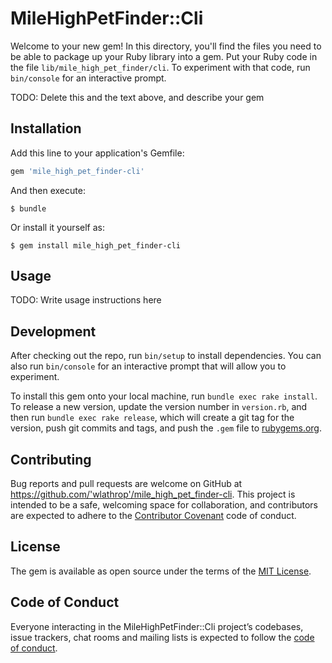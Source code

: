 # MileHighPetFinder::Cli

Welcome to your new gem! In this directory, you'll find the files you need to be able to package up your Ruby library into a gem. Put your Ruby code in the file `lib/mile_high_pet_finder/cli`. To experiment with that code, run `bin/console` for an interactive prompt.

TODO: Delete this and the text above, and describe your gem

## Installation

Add this line to your application's Gemfile:

```ruby
gem 'mile_high_pet_finder-cli'
```

And then execute:

    $ bundle

Or install it yourself as:

    $ gem install mile_high_pet_finder-cli

## Usage

TODO: Write usage instructions here

## Development

After checking out the repo, run `bin/setup` to install dependencies. You can also run `bin/console` for an interactive prompt that will allow you to experiment.

To install this gem onto your local machine, run `bundle exec rake install`. To release a new version, update the version number in `version.rb`, and then run `bundle exec rake release`, which will create a git tag for the version, push git commits and tags, and push the `.gem` file to [rubygems.org](https://rubygems.org).

## Contributing

Bug reports and pull requests are welcome on GitHub at https://github.com/'wlathrop'/mile_high_pet_finder-cli. This project is intended to be a safe, welcoming space for collaboration, and contributors are expected to adhere to the [Contributor Covenant](http://contributor-covenant.org) code of conduct.

## License

The gem is available as open source under the terms of the [MIT License](https://opensource.org/licenses/MIT).

## Code of Conduct

Everyone interacting in the MileHighPetFinder::Cli project’s codebases, issue trackers, chat rooms and mailing lists is expected to follow the [code of conduct](https://github.com/'wlathrop'/mile_high_pet_finder-cli/blob/master/CODE_OF_CONDUCT.md).
